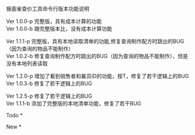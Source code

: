 猴面雀查价工具命令行版本功能说明

Ver 1.0.0-p  完整版，具有成本计算的功能  
Ver 1.0.0-b  跟完整版本比，没有成本计算功能  

Ver 1.1.1-p  完整版，具有本地读取清单的功能,修复查询制作配方时跳出的BUG（因为查询的物品不能制作）  
Ver 1.0.2-b  修复查询制作配方时跳出的BUG（因为查询的物品不能制作），但是没有本地列表读取

Ver 1.2.0-p  增加了看到销售者和雇员ID的功能，按T，修复了若干逻辑上的BUG  
Ver 1.0.3-b  修复了若干逻辑上的BUG

Ver 1.2.5-p  修复了若干逻辑上的BUG  
Ver 1.1.1-b  添加了完整版的本地清单功能，修复了若干BUG


Todo
* 

New
* 
